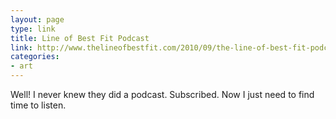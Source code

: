 ```yaml
---
layout: page
type: link
title: Line of Best Fit Podcast
link: http://www.thelineofbestfit.com/2010/09/the-line-of-best-fit-podcast-september/
categories: 
- art
---
```

Well! I never knew they did a podcast. Subscribed. Now I just need to find time to listen. 